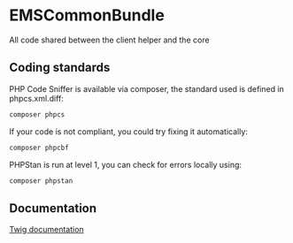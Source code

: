 EMSCommonBundle
=============

All code shared between the client helper and the core

Coding standards
----------------
PHP Code Sniffer is available via composer, the standard used is defined in phpcs.xml.diff:
````bash
composer phpcs
````

If your code is not compliant, you could try fixing it automatically:
````bash
composer phpcbf
````

PHPStan is run at level 1, you can check for errors locally using:
`````bash
composer phpstan
`````

Documentation
-------------

[Twig documentation](../master/Resources/doc/twig.md)